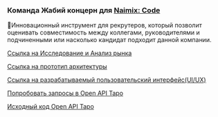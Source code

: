 ### Команда Жабий концерн для [Naimix: Code](https://naimixcode.ru/)

🌈Инновационный инструмент для рекрутеров, который позволит оценивать совместимость между коллегами, руководителями и подчиненными или насколько кандидат подходит данной компании.

[Ссылка на Исследование и Анализ рынка](https://www.figma.com/design/XpHdRlbU9QhtTxJkEQjt9V/%D0%A2%D0%90%D0%A0%D0%9E-(%D0%A5%D0%B0%D0%BA%D0%B0%D1%82%D0%BE%D0%BD)?node-id=117-8162&node-type=section&t=XN0QruCh0urWT1TE-0)

[Ссылка на прототип архитектуры
](https://www.figma.com/design/XpHdRlbU9QhtTxJkEQjt9V/%D0%A2%D0%90%D0%A0%D0%9E-(%D0%A5%D0%B0%D0%BA%D0%B0%D1%82%D0%BE%D0%BD)?node-id=125-11692&node-type=section&t=5o3C7D7sxowjhAlt-0)

[Ссылка на разрабатываемый пользовательский интерфейс(UI/UX)](https://www.figma.com/design/XpHdRlbU9QhtTxJkEQjt9V/%D0%A2%D0%90%D0%A0%D0%9E-(%D0%A5%D0%B0%D0%BA%D0%B0%D1%82%D0%BE%D0%BD)?node-id=58-994&node-type=frame&t=5o3C7D7sxowjhAlt-0)

[Попробовать запросы в Open API Таро](http://87.228.27.250:8000/docs#/)

[Исходный код Open API Таро](https://github.com/Toad-Concern-Team-Naimix-Code/tarot-api)

